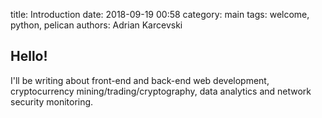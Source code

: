 title: Introduction
date: 2018-09-19 00:58
category: main
tags: welcome, python, pelican
authors: Adrian Karcevski

## Hello!

I'll be writing about front-end and back-end web development, cryptocurrency mining/trading/cryptography, data analytics and network security monitoring.

